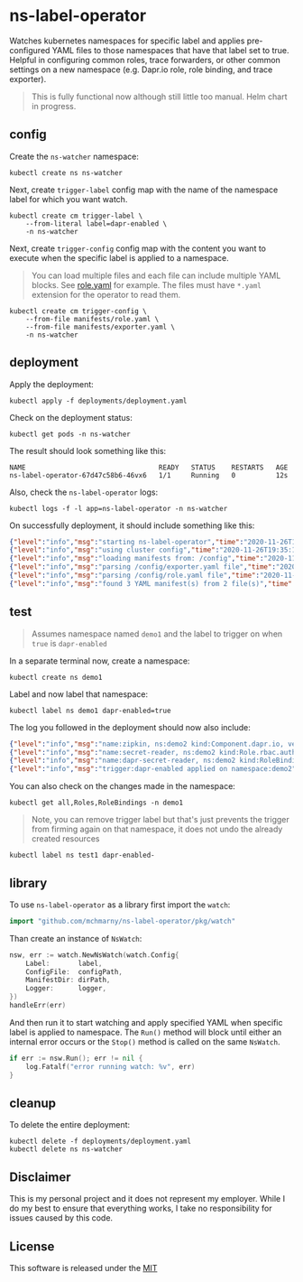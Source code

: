 # ns-label-operator

Watches kubernetes namespaces for specific label and applies pre-configured YAML files to those namespaces that have that label set to true. Helpful in configuring common roles, trace forwarders, or other common settings on a new namespace (e.g. Dapr.io role, role binding, and trace exporter).

> This is fully functional now although still little too manual. Helm chart in progress. 

## config 

Create the `ns-watcher` namespace:

```shell
kubectl create ns ns-watcher
```

Next, create `trigger-label` config map with the name of the namespace label for which you want watch.

```shell
kubectl create cm trigger-label \
    --from-literal label=dapr-enabled \
    -n ns-watcher
```

Next, create `trigger-config` config map with the content you want to execute when the specific label is applied to a namespace.

> You can load multiple files and each file can include multiple YAML blocks. See [role.yaml](manifests/role.yaml) for example. The files must have `*.yaml` extension for the operator to read them.

```shell
kubectl create cm trigger-config \
    --from-file manifests/role.yaml \
    --from-file manifests/exporter.yaml \
    -n ns-watcher
```

## deployment 

Apply the deployment:

```shell
kubectl apply -f deployments/deployment.yaml
```

Check on the deployment status:

```shell
kubectl get pods -n ns-watcher
```

The result should look something like this: 

```shell
NAME                                 READY   STATUS    RESTARTS   AGE
ns-label-operator-67d47c58b6-46vx6   1/1     Running   0          12s
```

Also, check the `ns-label-operator` logs: 

```shell
kubectl logs -f -l app=ns-label-operator -n ns-watcher
```

On successfully deployment, it should include something like this: 

```json
{"level":"info","msg":"starting ns-label-operator","time":"2020-11-26T19:35:14Z"}
{"level":"info","msg":"using cluster config","time":"2020-11-26T19:35:14Z"}
{"level":"info","msg":"loading manifests from: /config","time":"2020-11-26T19:35:14Z"}
{"level":"info","msg":"parsing /config/exporter.yaml file","time":"2020-11-26T19:35:14Z"}
{"level":"info","msg":"parsing /config/role.yaml file","time":"2020-11-26T19:35:14Z"}
{"level":"info","msg":"found 3 YAML manifest(s) from 2 file(s)","time":"2020-11-26T19:35:14Z"}
```

## test

> Assumes namespace named `demo1` and the label to trigger on when `true` is `dapr-enabled`

In a separate terminal now, create a namespace:

```shell
kubectl create ns demo1
```

Label and now label that namespace:

```shell
kubectl label ns demo1 dapr-enabled=true
```

The log you followed in the deployment should now also include:

```json
{"level":"info","msg":"name:zipkin, ns:demo2 kind:Component.dapr.io, version:v1alpha1","time":"2020-11-26T19:37:45Z"}
{"level":"info","msg":"name:secret-reader, ns:demo2 kind:Role.rbac.authorization.k8s.io, version:v1","time":"2020-11-26T19:37:46Z"}
{"level":"info","msg":"name:dapr-secret-reader, ns:demo2 kind:RoleBinding.rbac.authorization.k8s.io, version:v1","time":"2020-11-26T19:37:46Z"}
{"level":"info","msg":"trigger:dapr-enabled applied on namespace:demo2","time":"2020-11-26T19:37:46Z"}
```

You can also check on the changes made in the namespace:

```shell
kubectl get all,Roles,RoleBindings -n demo1
```

> Note, you can remove trigger label but that's just prevents the trigger from firming again on that namespace, it does not undo the already created resources

```shell
kubectl label ns test1 dapr-enabled-
```

## library 

To use `ns-label-operator` as a library first import the `watch`:

```go
import "github.com/mchmarny/ns-label-operator/pkg/watch"
```

Than create an instance of `NsWatch`:

```go
nsw, err := watch.NewNsWatch(watch.Config{
    Label:       label,
    ConfigFile:  configPath,
    ManifestDir: dirPath,
    Logger:      logger,
})
handleErr(err)
```

And then run it to start watching and apply specified YAML when specific label is applied to namespace. The `Run()` method will block until either an internal error occurs or the `Stop()` method is called on the same `NsWatch`.

```go
if err := nsw.Run(); err != nil {
    log.Fatalf("error running watch: %v", err)
}
```

## cleanup 

To delete the entire deployment:

```shell
kubectl delete -f deployments/deployment.yaml
kubectl delete ns ns-watcher
```

## Disclaimer

This is my personal project and it does not represent my employer. While I do my best to ensure that everything works, I take no responsibility for issues caused by this code.

## License

This software is released under the [MIT](./LICENSE)

